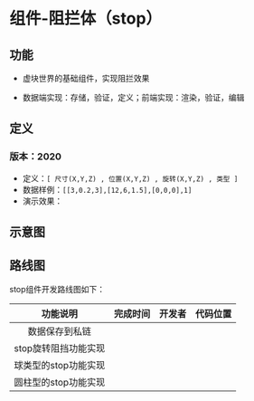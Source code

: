 # 组件-阻拦体（stop）

## 功能
* 虚块世界的基础组件，实现阻拦效果

* 数据端实现：存储，验证，定义；前端实现：渲染，验证，编辑

  

## 定义

### 版本：2020

* 定义：`[ 尺寸(X,Y,Z) , 位置(X,Y,Z) , 旋转(X,Y,Z) , 类型 ]`
* 数据样例：`[[3,0.2,3],[12,6,1.5],[0,0,0],1]`
* 演示效果：



## 示意图





## 路线图

stop组件开发路线图如下：

| 功能说明             | 完成时间 | 开发者 | 代码位置 |
| :------: | :------: | :----: | :------: |
| 数据保存到私链         |          |        |          |
| stop旋转阻挡功能实现 |          |        |          |
| 球类型的stop功能实现 |          |        |          |
| 圆柱型的stop功能实现 |          |        |          |